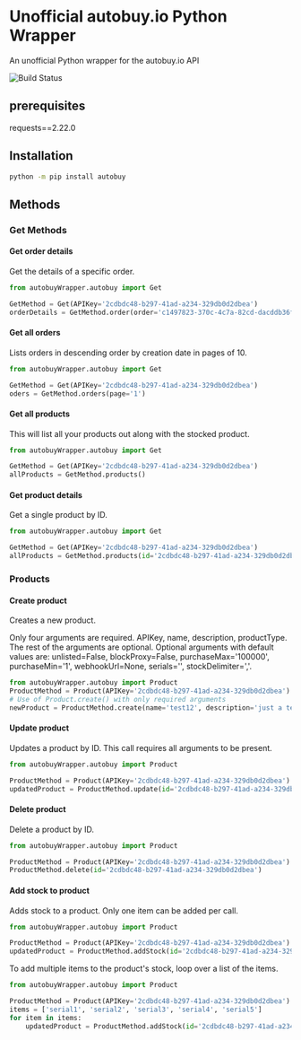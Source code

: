 # Unofficial autobuy.io Python Wrapper
An unofficial Python wrapper for the autobuy.io API

![Build Status](https://img.shields.io/badge/build-passing-brightgreen)

## prerequisites
requests==2.22.0

## Installation
```cmd
python -m pip install autobuy
```
## Methods

### Get Methods

#### Get order details
Get the details of a specific order.
```python
from autobuyWrapper.autobuy import Get

GetMethod = Get(APIKey='2cdbdc48-b297-41ad-a234-329db0d2dbea')
orderDetails = GetMethod.order(order='c1497823-370c-4c7a-82cd-dacddb36fc30')
```
 
 #### Get all orders
Lists orders in descending order by creation date in pages of 10.
 ```python
from autobuyWrapper.autobuy import Get

GetMethod = Get(APIKey='2cdbdc48-b297-41ad-a234-329db0d2dbea')
oders = GetMethod.orders(page='1')
```

#### Get all products
This will list all your products out along with the stocked product.
```python
from autobuyWrapper.autobuy import Get

GetMethod = Get(APIKey='2cdbdc48-b297-41ad-a234-329db0d2dbea')
allProducts = GetMethod.products()
```


#### Get product details
Get a single product by ID.
```python
from autobuyWrapper.autobuy import Get

GetMethod = Get(APIKey='2cdbdc48-b297-41ad-a234-329db0d2dbea')
allProducts = GetMethod.products(id='2cdbdc48-b297-41ad-a234-329db0d2dbea')
```

### Products

#### Create product
Creates a new product.

Only four arguments are required. APIKey, name, description, productType. The rest of the arguments are optional. Optional arguments with default values are: unlisted=False, blockProxy=False, purchaseMax='100000', purchaseMin='1', webhookUrl=None, serials='', stockDelimiter=','. 
```python
from autobuyWrapper.autobuy import Product
ProductMethod = Product(APIKey='2cdbdc48-b297-41ad-a234-329db0d2dbea')
# Use of Product.create() with only required arguments
newProduct = ProductMethod.create(name='test12', description='just a test', price='9.99', productType='SerialNumber')
```


#### Update product
Updates a product by ID. This call requires all arguments to be present.

```python
from autobuyWrapper.autobuy import Product

ProductMethod = Product(APIKey='2cdbdc48-b297-41ad-a234-329db0d2dbea')
updatedProduct = ProductMethod.update(id='2cdbdc48-b297-41ad-a234-329db0d2dbea', name='test13', description='updated description', price='8.99', productType='SerialNumber', unlisted=False, blockProxy=False, purchaseMax='100000', purchaseMin='1', webhookUrl='https://ptb.discordapp.com/api/webhooks/618938749723869205/wMjAX1okpWGuMvIScJXk2cU_r8D1qAiPty5W78vs9znoX254i1l7-8gYM4Ew_A3io0r8', serials='newAccount, newAccount2', stockDelimiter=',')
```


#### Delete product
Delete a product by ID.

```python
from autobuyWrapper.autobuy import Product

ProductMethod = Product(APIKey='2cdbdc48-b297-41ad-a234-329db0d2dbea')
ProductMethod.delete(id='2cdbdc48-b297-41ad-a234-329db0d2dbea')
```

#### Add stock to product
Adds stock to a product. Only one item can be added per call. 
```python
from autobuyWrapper.autobuy import Product

ProductMethod = Product(APIKey='2cdbdc48-b297-41ad-a234-329db0d2dbea')
updatedProduct = ProductMethod.addStock(id='2cdbdc48-b297-41ad-a234-329db0d2dbea', serial='email@email.com:randomPassword')
```

To add multiple items to the product's stock, loop over a list of the items.

```python
from autobuyWrapper.autobuy import Product

ProductMethod = Product(APIKey='2cdbdc48-b297-41ad-a234-329db0d2dbea')
items = ['serial1', 'serial2', 'serial3', 'serial4', 'serial5']
for item in items:
    updatedProduct = ProductMethod.addStock(id='2cdbdc48-b297-41ad-a234-329db0d2dbea', serial=item)

```
